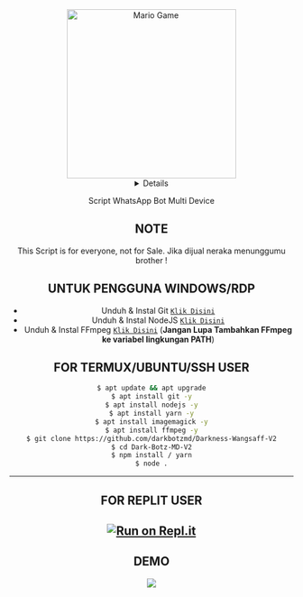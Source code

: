 <div align="center">
<img src="https://github.com/TheDudeThatCode/TheDudeThatCode/blob/master/Assets/Developer.gif" alt="Mario Game" width="300" />
<div align="center">
 <details>
 
</details>
 
Script WhatsApp Bot Multi Device

## NOTE
This Script is for everyone, not for Sale. Jika dijual neraka menunggumu brother !

## UNTUK PENGGUNA WINDOWS/RDP

* Unduh & Instal Git [`Klik Disini`](https://git-scm.com/downloads)
* Unduh & Instal NodeJS [`Klik Disini`](https://nodejs.org/en/download)
* Unduh & Instal FFmpeg [`Klik Disini`](https://ffmpeg.org/download.html) (**Jangan Lupa Tambahkan FFmpeg ke variabel lingkungan PATH**)


## FOR TERMUX/UBUNTU/SSH USER</div>

```bash
$ apt update && apt upgrade
$ apt install git -y
$ apt install nodejs -y
$ apt install yarn -y
$ apt install imagemagick -y
$ apt install ffmpeg -y
$ git clone https://github.com/darkbotzmd/Darkness-Wangsaff-V2
$ cd Dark-Botz-MD-V2
$ npm install / yarn
$ node .
```
----------
## FOR REPLIT USER
[![Run on Repl.it](https://repl.it/badge/github/darkbotzmd/Dark-Botz-MD-V2)](https://repl.it/github/darkbotzmd/Dark-Botz-MD-V2)
------

## DEMO
<p align="center">
<a href="https://wa.me/13658006122"><img src="https://img.shields.io/badge/WhatsApp Bot-25D366?style=for-the-badge&logo=whatsapp&logoColor=white" /></a>
</p>
